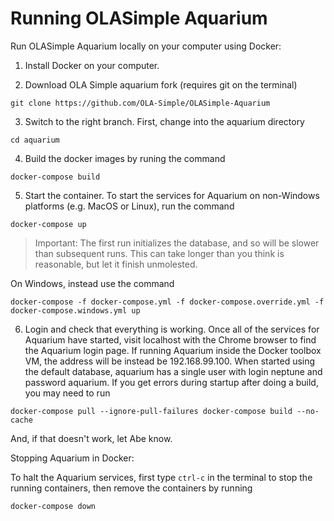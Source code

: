 # Running OLASimple Aquarium

Run OLASimple Aquarium locally on your computer using Docker: 

1. Install Docker on your computer. 

2. Download OLA Simple aquarium fork (requires git on the terminal) 

`git clone https://github.com/OLA-Simple/OLASimple-Aquarium`

3. Switch to the right branch. First, change into the aquarium directory 

`cd aquarium`

4. Build the docker images by runing the command 

`docker-compose build`

5. Start the container. To start the services for Aquarium on non-Windows platforms (e.g. MacOS or Linux), run the command 

`docker-compose up`

>Important: The first run initializes the database, and so will be slower than subsequent runs. This can take longer than you think is reasonable, but let it finish unmolested. 

On Windows, instead use the command 

`docker-compose -f docker-compose.yml -f docker-compose.override.yml -f docker-compose.windows.yml up` 

6. Login and check that everything is working. Once all of the services for Aquarium have started, visit localhost with the Chrome browser to find the Aquarium login page. If running Aquarium inside the Docker toolbox VM, the address will be instead be 192.168.99.100. When started using the default database, aquarium has a single user with login neptune and password aquarium. If you get errors during startup after doing a build, you may need to run 

`docker-compose pull --ignore-pull-failures docker-compose build --no-cache` 

And, if that doesn't work, let Abe know. 

Stopping Aquarium in Docker: 

To halt the Aquarium services, first type `ctrl-c` in the terminal to stop the running containers, then remove the containers by running 

`docker-compose down`
